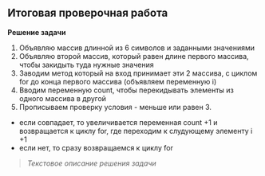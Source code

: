 ## Итоговая проверочная работа

**Решение задачи**
1. Объявляю массив длинной из 6 символов и заданными значениями
2. Объявляю второй массив, который равен длине первого массива, чтобы закидыть туда нужные значения
3. Заводим метод который на вход принимает эти 2 массива, с циклом for до конца первого массива (объявляем переменную i)
4. Вводим переменную count, чтобы перекидывать элементы из одного массива в другой
5. Прописываем проверку условия - меньше или равен 3. 
- если совпадает, то увеличивается переменная count +1 и возвращается к циклу for, где переходим к слудующему элементу i +1
- если нет, то сразу возвращаемся к циклу  for
> *Текстовое описание решения задачи*
